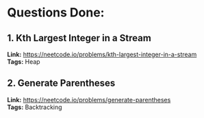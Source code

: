 # Questions Done:

## 1. Kth Largest Integer in a Stream    
**Link:** https://neetcode.io/problems/kth-largest-integer-in-a-stream        
**Tags:** Heap


## 2. Generate Parentheses    
**Link:** https://neetcode.io/problems/generate-parentheses        
**Tags:** Backtracking

